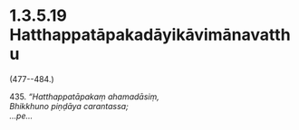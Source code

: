 

# 1.3.5.19 Hatthappatāpakadāyikāvimānavatthu





(477--484.)

435\. _“Hatthappatāpakaṃ ahamadāsiṃ,_  
_Bhikkhuno piṇḍāya carantassa;_  
_…pe…_  




